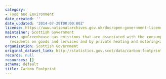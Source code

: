 ```yaml
---
category:
- Food and Environment
date_created: ''
date_updated: '2014-07-29T00:00:00Z'
license: https://www.nationalarchives.gov.uk/doc/open-government-licence/version/3/
maintainer: Scottish Government
notes: <p>Greenhouse gas emissions that are associated with the consumption by Scottish
  residents on goods and services and by private heating and motoring</p>
organization: Scottish Government
original_dataset_link: http://statistics.gov.scot/data/carbon-footprint
records: null
resources: []
schema: default
title: Carbon Footprint
---
```

